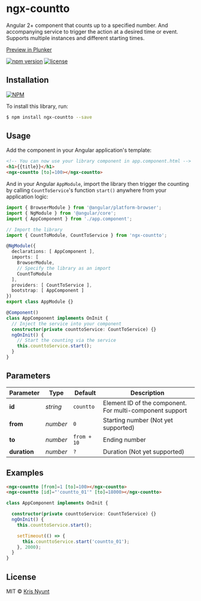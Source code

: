 # ngx-countto

Angular 2+ component that counts up to a specified number. And accompanying service to trigger the action at a desired time or event. Supports multiple instances and different starting times.

[Preview in Plunker](https://plnkr.co/4ixQIdmUN0xsozODyDmw)

[![npm version](https://badge.fury.io/js/ngx-countto.svg)](https://badge.fury.io/js/ngx-countto)
[![license](https://img.shields.io/npm/l/ngx-countto.svg)](https://www.npmjs.com/package/ngx-countto)


## Installation

[![NPM](https://nodei.co/npm/ngx-countto.png?downloads=true&stars=true)](https://nodei.co/npm/ngx-countto/)

To install this library, run:

```bash
$ npm install ngx-countto --save
```

## Usage

Add the component in your Angular application's template:

```html
<!-- You can now use your library component in app.component.html -->
<h1>{{title}}</h1>
<ngx-countto [to]=100></ngx-countto>
```

And in your Angular `AppModule`, import the library then trigger the counting by calling `CountToService`'s function `start()` anywhere from your application logic:

```typescript
import { BrowserModule } from '@angular/platform-browser';
import { NgModule } from '@angular/core';
import { AppComponent } from './app.component';

// Import the library
import { CountToModule, CountToService } from 'ngx-countto';

@NgModule({
  declarations: [ AppComponent ],
  imports: [
    BrowserModule,
    // Specify the library as an import
    CountToModule
  ],
  providers: [ CountToService ],
  bootstrap: [ AppComponent ]
})
export class AppModule {}

@Component()
class AppComponent implements OnInit {
  // Inject the service into your component
  constructor(private counttoService: CountToService) {}
  ngOnInit() {
    // Start the counting via the service
    this.counttoService.start();
  }
}
```


## Parameters

Parameter | Type | Default | Description 
--- | --- | --- | ---
**id** | *string* | `countto` | Element ID of the component. For multi-component support
**from** | *number* | `0` | Starting number (Not yet supported)
**to** | *number* | `from + 10` | Ending number 
**duration** | *number* | `?` | Duration (Not yet supported)


## Examples

```html
<ngx-countto [from]=1 [to]=100></ngx-countto>
<ngx-countto [id]="'countto_01'" [to]=18000></ngx-countto>
```

```typescript
class AppComponent implements OnInit {

  constructor(private counttoService: CountToService) {}
  ngOnInit() {
    this.counttoService.start();

    setTimeout(() => {
      this.counttoService.start('countto_01');
    }, 2000);
  }
}
```


## License

MIT © [Kris Nyunt](mailto:kris.nyunt@gmail.com)
